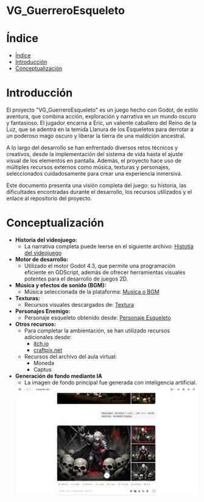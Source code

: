 # VG_GuerreroEsqueleto

# Índice
- [Índice](#índice)
- [Introducción](#introducción)
- [Conceptualización](#conceptualización)


# Introducción
El proyecto "VG_GuerreroEsqueleto" es un juego hecho con Godot, de estilo aventura, que combina acción, exploración y narrativa en un mundo oscuro y fantasioso. El jugador encarna a Eric, un valiente caballero del Reino de la Luz, que se adentra en la temida Llanura de los Esqueletos para derrotar a un poderoso mago oscuro y liberar la tierra de una maldición ancestral.

A lo largo del desarrollo se han enfrentado diversos retos técnicos y creativos, desde la implementación del sistema de vida hasta el ajuste visual de los elementos en pantalla. Además, el proyecto hace uso de múltiples recursos externos como música, texturas y personajes, seleccionados cuidadosamente para crear una experiencia inmersiva.

Este documento presenta una visión completa del juego: su historia, las dificultades encontradas durante el desarrollo, los recursos utilizados y el enlace al repositorio del proyecto.

# Conceptualización
- **Historia del videojuego:**
    - La narrativa completa puede leerse en el siguiente archivo: [Histotia del videojuego](/Recursos/Historia.md)
- **Motor de desarrollo:**
    - Utilizado el motor Godot 4.3, que permite una programación eficiente en GDScript, además de ofrecer herramientas visuales potentes para el desarrollo de juegos 2D.
- **Música y efectos de sonido (BGM):**
    - Música seleccionada de la plataforma: [Musica o BGM](https://www.aigei.com/sound/class/games_category)
- **Texturas:**
    - Recursos visuales descargados de: [Textura](https://www.zhaozi.cn/s/all/otf/)
- **Personajes Enemigo:**
    - Personaje esqueleto obtenido desde: [Personaje Esqueleto](https://www.aigei.com/s?q=%E9%AA%B7%E9%AB%85%E5%85%B5&type=2d)
- **Otros recursos:**
    - Para completar la ambientación, se han utilizado recursos adicionales desde:
        - [itch.io](https://itch.io/)
        - [craftpix.net](https://craftpix.net/)
    - Recursos del archivo del aula virtual:
        - Moneda
        - Captus 
- **Generación de fondo mediante IA**
    - La imagen de fondo principal fue generada con inteligencia artificial.
    <img src="/Recursos/Multimedia/CapturaIA.png">
